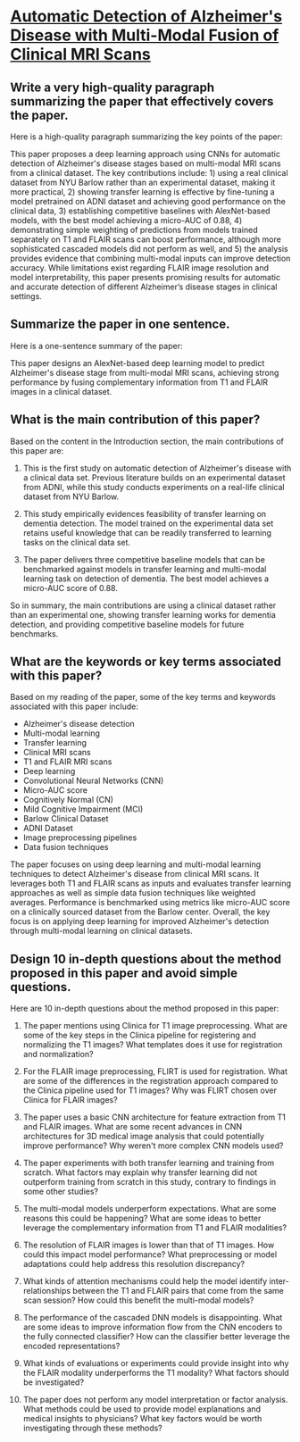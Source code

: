 # [Automatic Detection of Alzheimer's Disease with Multi-Modal Fusion of   Clinical MRI Scans](https://arxiv.org/abs/2311.18245)

## Write a very high-quality paragraph summarizing the paper that effectively covers the paper.

 Here is a high-quality paragraph summarizing the key points of the paper:

This paper proposes a deep learning approach using CNNs for automatic detection of Alzheimer's disease stages based on multi-modal MRI scans from a clinical dataset. The key contributions include: 1) using a real clinical dataset from NYU Barlow rather than an experimental dataset, making it more practical, 2) showing transfer learning is effective by fine-tuning a model pretrained on ADNI dataset and achieving good performance on the clinical data, 3) establishing competitive baselines with AlexNet-based models, with the best model achieving a micro-AUC of 0.88, 4) demonstrating simple weighting of predictions from models trained separately on T1 and FLAIR scans can boost performance, although more sophisticated cascaded models did not perform as well, and 5) the analysis provides evidence that combining multi-modal inputs can improve detection accuracy. While limitations exist regarding FLAIR image resolution and model interpretability, this paper presents promising results for automatic and accurate detection of different Alzheimer’s disease stages in clinical settings.


## Summarize the paper in one sentence.

 Here is a one-sentence summary of the paper:

This paper designs an AlexNet-based deep learning model to predict Alzheimer's disease stage from multi-modal MRI scans, achieving strong performance by fusing complementary information from T1 and FLAIR images in a clinical dataset.


## What is the main contribution of this paper?

 Based on the content in the Introduction section, the main contributions of this paper are:

1) This is the first study on automatic detection of Alzheimer's disease with a clinical data set. Previous literature builds on an experimental dataset from ADNI, while this study conducts experiments on a real-life clinical dataset from NYU Barlow.

2) This study empirically evidences feasibility of transfer learning on dementia detection. The model trained on the experimental data set retains useful knowledge that can be readily transferred to learning tasks on the clinical data set. 

3) The paper delivers three competitive baseline models that can be benchmarked against models in transfer learning and multi-modal learning task on detection of dementia. The best model achieves a micro-AUC score of 0.88.

So in summary, the main contributions are using a clinical dataset rather than an experimental one, showing transfer learning works for dementia detection, and providing competitive baseline models for future benchmarks.


## What are the keywords or key terms associated with this paper?

 Based on my reading of the paper, some of the key terms and keywords associated with this paper include:

- Alzheimer's disease detection
- Multi-modal learning
- Transfer learning
- Clinical MRI scans 
- T1 and FLAIR MRI scans
- Deep learning
- Convolutional Neural Networks (CNN)
- Micro-AUC score
- Cognitively Normal (CN)
- Mild Cognitive Impairment (MCI)
- Barlow Clinical Dataset
- ADNI Dataset
- Image preprocessing pipelines
- Data fusion techniques

The paper focuses on using deep learning and multi-modal learning techniques to detect Alzheimer's disease from clinical MRI scans. It leverages both T1 and FLAIR scans as inputs and evaluates transfer learning approaches as well as simple data fusion techniques like weighted averages. Performance is benchmarked using metrics like micro-AUC score on a clinically sourced dataset from the Barlow center. Overall, the key focus is on applying deep learning for improved Alzheimer's detection through multi-modal learning on clinical datasets.


## Design 10 in-depth questions about the method proposed in this paper and avoid simple questions.

 Here are 10 in-depth questions about the method proposed in this paper:

1. The paper mentions using Clinica for T1 image preprocessing. What are some of the key steps in the Clinica pipeline for registering and normalizing the T1 images? What templates does it use for registration and normalization?

2. For the FLAIR image preprocessing, FLIRT is used for registration. What are some of the differences in the registration approach compared to the Clinica pipeline used for T1 images? Why was FLIRT chosen over Clinica for FLAIR images? 

3. The paper uses a basic CNN architecture for feature extraction from T1 and FLAIR images. What are some recent advances in CNN architectures for 3D medical image analysis that could potentially improve performance? Why weren't more complex CNN models used?

4. The paper experiments with both transfer learning and training from scratch. What factors may explain why transfer learning did not outperform training from scratch in this study, contrary to findings in some other studies?

5. The multi-modal models underperform expectations. What are some reasons this could be happening? What are some ideas to better leverage the complementary information from T1 and FLAIR modalities?  

6. The resolution of FLAIR images is lower than that of T1 images. How could this impact model performance? What preprocessing or model adaptations could help address this resolution discrepancy?

7. What kinds of attention mechanisms could help the model identify inter-relationships between the T1 and FLAIR pairs that come from the same scan session? How could this benefit the multi-modal models?

8. The performance of the cascaded DNN models is disappointing. What are some ideas to improve information flow from the CNN encoders to the fully connected classifier? How can the classifier better leverage the encoded representations?

9. What kinds of evaluations or experiments could provide insight into why the FLAIR modality underperforms the T1 modality? What factors should be investigated?  

10. The paper does not perform any model interpretation or factor analysis. What methods could be used to provide model explanations and medical insights to physicians? What key factors would be worth investigating through these methods?
